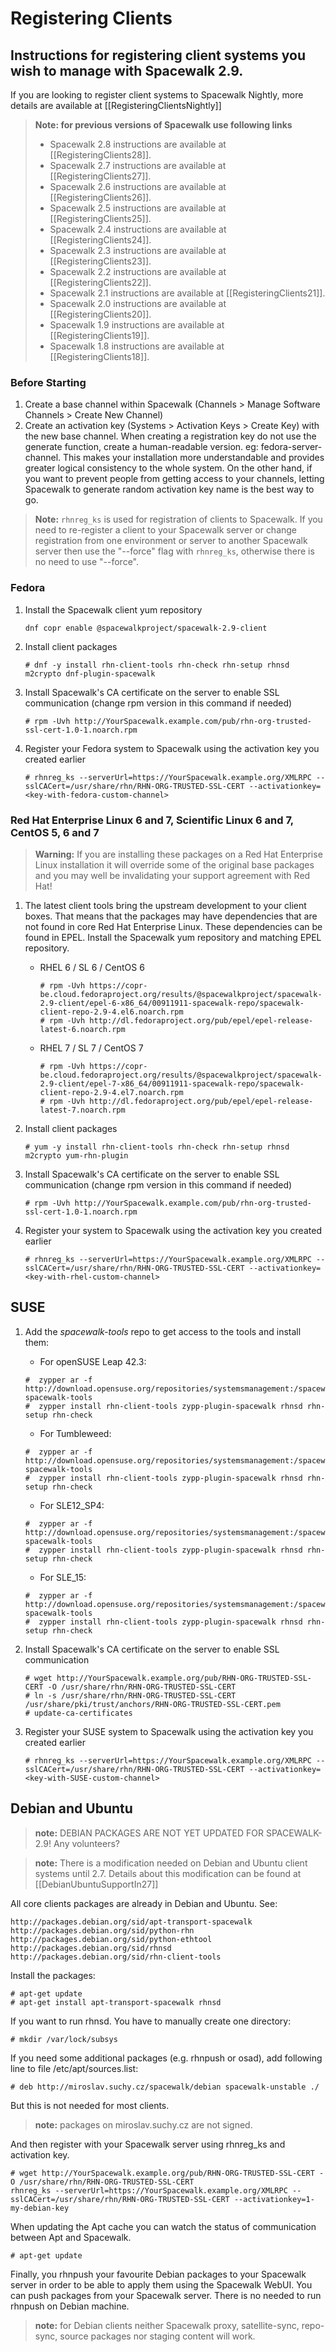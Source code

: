 Registering Clients
===================

## Instructions for registering client systems you wish to manage with Spacewalk 2.9.
If you are looking to register client systems to Spacewalk Nightly, more details are available at [[RegisteringClientsNightly]]

> **Note: for previous versions of Spacewalk use following links**
> - Spacewalk 2.8 instructions are available at [[RegisteringClients28]].
> - Spacewalk 2.7 instructions are available at [[RegisteringClients27]].
> - Spacewalk 2.6 instructions are available at [[RegisteringClients26]].
> - Spacewalk 2.5 instructions are available at [[RegisteringClients25]].
> - Spacewalk 2.4 instructions are available at [[RegisteringClients24]].
> - Spacewalk 2.3 instructions are available at [[RegisteringClients23]].
> - Spacewalk 2.2 instructions are available at [[RegisteringClients22]].
> - Spacewalk 2.1 instructions are available at [[RegisteringClients21]].
> - Spacewalk 2.0 instructions are available at [[RegisteringClients20]].
> - Spacewalk 1.9 instructions are available at [[RegisteringClients19]].
> - Spacewalk 1.8 instructions are available at [[RegisteringClients18]].

### Before Starting
1. Create a base channel within Spacewalk (Channels > Manage Software Channels > Create New Channel)
2. Create an activation key (Systems > Activation Keys > Create Key) with the new base channel. When creating a registration key do not use the generate function, create a human-readable version. eg: fedora-server-channel. This makes your installation more understandable and provides greater logical consistency to the whole system. On the other hand, if you want to prevent people from getting access to your channels, letting Spacewalk to generate random activation key name is the best way to go.

> **Note:**
> `rhnreg_ks` is used for registration of clients to Spacewalk. If you need to re-register a client to your Spacewalk server or change registration from one environment or server to another Spacewalk server then use the "--force" flag with `rhnreg_ks`, otherwise there is no need to use "--force".

### Fedora

1. Install the Spacewalk client yum repository
      ```
      dnf copr enable @spacewalkproject/spacewalk-2.9-client
      ```
       
2. Install client packages
      ```
      # dnf -y install rhn-client-tools rhn-check rhn-setup rhnsd m2crypto dnf-plugin-spacewalk
      ```

3. Install Spacewalk's CA certificate on the server to enable SSL communication (change rpm version in this command if needed)     
      ```
      # rpm -Uvh http://YourSpacewalk.example.com/pub/rhn-org-trusted-ssl-cert-1.0-1.noarch.rpm
      ```

4. Register your Fedora system to Spacewalk using the activation key you created earlier  
      ```
      # rhnreg_ks --serverUrl=https://YourSpacewalk.example.org/XMLRPC --sslCACert=/usr/share/rhn/RHN-ORG-TRUSTED-SSL-CERT --activationkey=<key-with-fedora-custom-channel>
      ```

### Red Hat Enterprise Linux 6 and 7, Scientific Linux 6 and 7, CentOS 5, 6 and 7

> **Warning:**
> If you are installing these packages on a Red Hat Enterprise Linux installation it will override some of the original base packages and you may well be invalidating your support agreement with Red Hat!
    
1. The latest client tools bring the upstream development to your client boxes. That means that the packages may have dependencies that are not found in core Red Hat Enterprise Linux. These dependencies can be found in EPEL. Install the Spacewalk yum repository and matching EPEL repository.
    
     * RHEL 6 / SL 6 / CentOS 6
       ```
       # rpm -Uvh https://copr-be.cloud.fedoraproject.org/results/@spacewalkproject/spacewalk-2.9-client/epel-6-x86_64/00911911-spacewalk-repo/spacewalk-client-repo-2.9-4.el6.noarch.rpm
       # rpm -Uvh http://dl.fedoraproject.org/pub/epel/epel-release-latest-6.noarch.rpm
       ```

     * RHEL 7 / SL 7 / CentOS 7
       ```
       # rpm -Uvh https://copr-be.cloud.fedoraproject.org/results/@spacewalkproject/spacewalk-2.9-client/epel-7-x86_64/00911911-spacewalk-repo/spacewalk-client-repo-2.9-4.el7.noarch.rpm
       # rpm -Uvh http://dl.fedoraproject.org/pub/epel/epel-release-latest-7.noarch.rpm
       ```
    
2. Install client packages

   ```
   # yum -y install rhn-client-tools rhn-check rhn-setup rhnsd m2crypto yum-rhn-plugin
   ```

3. Install Spacewalk's CA certificate on the server to enable SSL communication (change rpm version in this command if needed)
   ```
   # rpm -Uvh http://YourSpacewalk.example.com/pub/rhn-org-trusted-ssl-cert-1.0-1.noarch.rpm
   ```

4. Register your system to Spacewalk using the activation key you created earlier
   ```
   # rhnreg_ks --serverUrl=https://YourSpacewalk.example.org/XMLRPC --sslCACert=/usr/share/rhn/RHN-ORG-TRUSTED-SSL-CERT --activationkey=<key-with-rhel-custom-channel> 
   ```

## SUSE

1. Add the *spacewalk-tools* repo to get access to the tools and install them:

    * For openSUSE Leap 42.3:

    ```
    #  zypper ar -f http://download.opensuse.org/repositories/systemsmanagement:/spacewalk:/2.9/openSUSE_Leap_42.3/ spacewalk-tools
    #  zypper install rhn-client-tools zypp-plugin-spacewalk rhnsd rhn-setup rhn-check
    ```

    * For Tumbleweed:

    ```
    #  zypper ar -f http://download.opensuse.org/repositories/systemsmanagement:/spacewalk:/2.9/openSUSE_Tumbleweed/ spacewalk-tools
    #  zypper install rhn-client-tools zypp-plugin-spacewalk rhnsd rhn-setup rhn-check
    ```

    * For SLE12_SP4:

    ```
    #  zypper ar -f http://download.opensuse.org/repositories/systemsmanagement:/spacewalk:/2.9/SLE_12_SP4/ spacewalk-tools
    #  zypper install rhn-client-tools zypp-plugin-spacewalk rhnsd rhn-setup rhn-check
    ```

    * For SLE_15:

    ```
    #  zypper ar -f http://download.opensuse.org/repositories/systemsmanagement:/spacewalk:/2.9/SLE_15/ spacewalk-tools
    #  zypper install rhn-client-tools zypp-plugin-spacewalk rhnsd rhn-setup rhn-check
    ```

2. Install Spacewalk's CA certificate on the server to enable SSL communication

    ```
    # wget http://YourSpacewalk.example.org/pub/RHN-ORG-TRUSTED-SSL-CERT -O /usr/share/rhn/RHN-ORG-TRUSTED-SSL-CERT
    # ln -s /usr/share/rhn/RHN-ORG-TRUSTED-SSL-CERT /usr/share/pki/trust/anchors/RHN-ORG-TRUSTED-SSL-CERT.pem
    # update-ca-certificates
    ```

3. Register your SUSE system to Spacewalk using the activation key you created earlier

    ```   
    # rhnreg_ks --serverUrl=https://YourSpacewalk.example.org/XMLRPC --sslCACert=/usr/share/rhn/RHN-ORG-TRUSTED-SSL-CERT --activationkey=<key-with-SUSE-custom-channel> 
    ```

## Debian and Ubuntu

> **note:**
> DEBIAN PACKAGES ARE NOT YET UPDATED FOR SPACEWALK-2.9! Any volunteers?

> **note:**
> There is a modification needed on Debian and Ubuntu client systems until 2.7.  Details about this modification can be found at [[DebianUbuntuSupportIn27]]
    
All core clients packages are already in Debian and Ubuntu. See:
    
    http://packages.debian.org/sid/apt-transport-spacewalk
    http://packages.debian.org/sid/python-rhn
    http://packages.debian.org/sid/python-ethtool
    http://packages.debian.org/sid/rhnsd
    http://packages.debian.org/sid/rhn-client-tools

Install the packages:

  ```
  # apt-get update
  # apt-get install apt-transport-spacewalk rhnsd
  ```

If you want to run rhnsd. You have to manually create one directory:

  ```
  # mkdir /var/lock/subsys
  ```
  
If you need some additional packages (e.g. rhnpush or osad), add following line to file /etc/apt/sources.list:

  ```
  # deb http://miroslav.suchy.cz/spacewalk/debian spacewalk-unstable ./
  ```

But this is not needed for most clients.

> **note:**
> packages on miroslav.suchy.cz are not signed.


And then register with your Spacewalk server using rhnreg_ks and activation key.


    # wget http://YourSpacewalk.example.org/pub/RHN-ORG-TRUSTED-SSL-CERT -O /usr/share/rhn/RHN-ORG-TRUSTED-SSL-CERT
    rhnreg_ks --serverUrl=https://YourSpacewalk.example.org/XMLRPC --sslCACert=/usr/share/rhn/RHN-ORG-TRUSTED-SSL-CERT --activationkey=1-my-debian-key

When updating the Apt cache you can watch the status of communication between Apt and Spacewalk.

    # apt-get update

Finally, you rhnpush your favourite Debian packages to your Spacewalk server in order to be able to apply them using the Spacewalk WebUI. You can push packages from your Spacewalk server. There is no needed to run rhnpush on Debian machine.

> **note:** 
> for Debian clients neither Spacewalk proxy, satellite-sync, repo-sync, source packages nor staging content will work.
